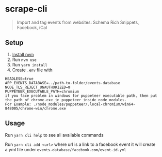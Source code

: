 # scrape-cli

> Import and tag events from websites: Schema Rich Snippets, Facebook, iCal

## Setup

1. [Install nvm](https://github.com/nvm-sh/nvm)
2. Run `nvm use`
3. Run `yarn install`
4. Create `.env` file with

```
HEADLESS=true
APP_EVENTS_DATABASE=../path-to-folder/events-database
NODE_TLS_REJECT_UNAUTHORIZED=0
PUPPETEER_EXECUTABLE_PATH=chromium
if you face problem in windows for puppeteer executable path, then put the path of chrome.exe in puppeteer inside node_modules.
For Example: ./node_modules/puppeteer/.local-chromium/win64-848005/chrome-win/chrome.exe
```

## Usage

Run `yarn cli help` to see all available commands

Run `yarn cli add <url>` where url is a link to a facebook event it will create a yml file under `events-database/facebook.com/event-id.yml`
